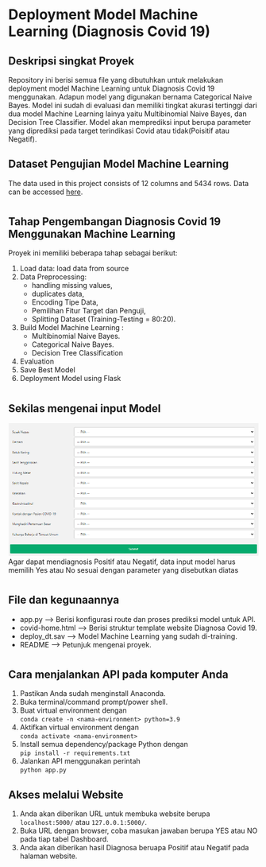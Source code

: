 # Deployment Model Machine Learning (Diagnosis Covid 19)

## Deskripsi singkat Proyek

Repository ini berisi semua file yang dibutuhkan untuk melakukan deployment model Machine Learning untuk Diagnosis Covid 19 menggunakan. Adapun model yang digunakan bernama Categorical Naive Bayes. Model ini sudah di evaluasi dan memiliki tingkat akurasi tertinggi dari dua model Machine Learning lainya yaitu Multibinomial Naive Bayes, dan Decision Tree Classifier. Model akan memprediksi input berupa parameter yang diprediksi pada target terindikasi Covid atau tidak(Poisitif atau Negatif).

## Dataset Pengujian Model Machine Learning

The data used in this project consists of 12 columns and 5434 rows. Data can be accessed [here](https://drive.google.com/file/d/1MY5eRj6iIKeWFMqseGaCyQ7HXmksZWIH/view?usp=sharing).

#

## Tahap Pengembangan Diagnosis Covid 19 Menggunakan Machine Learning

Proyek ini memiliki beberapa tahap sebagai berikut:  
1. Load data:  load data from source
2. Data Preprocessing: 
    * handling missing values, 
    * duplicates data, 
    * Encoding Tipe Data, 
    * Pemilihan Fitur Target dan Penguji,
    * Splitting Dataset (Training-Testing = 80:20).
3. Build Model Machine Learning : 
    * Multibinomial Naive Bayes.
    * Categorical Naive Bayes.
    * Decision Tree Classification
4. Evaluation
5. Save Best Model
6. Deployment Model using Flask

#

## Sekilas mengenai input Model

![alt text](/Diagnosis%20of%20Covid%2019/Tabel%20Input.png)
Agar dapat mendiagnosis Positif atau Negatif, data input model harus memilih Yes atau No sesuai dengan parameter yang disebutkan diatas   

#

## File dan kegunaannya

-   app.py --> Berisi konfigurasi route dan proses prediksi model untuk API.
-   covid-home.html --> Berisi struktur template website Diagnosa Covid 19.
-   deploy_dt.sav --> Model Machine Learning yang sudah di-training.
-   README --> Petunjuk mengenai proyek.


#

## Cara menjalankan API pada komputer Anda

1. Pastikan Anda sudah menginstall Anaconda.
1. Buka terminal/command prompt/power shell.
1. Buat virtual environment dengan\
   `conda create -n <nama-environment> python=3.9`
1. Aktifkan virtual environment dengan\
   `conda activate <nama-environment>`
1. Install semua dependency/package Python dengan\
   `pip install -r requirements.txt`
1. Jalankan API menggunakan perintah\
   `python app.py`

## Akses melalui Website

1. Anda akan diberikan URL untuk membuka website berupa `localhost:5000/` atau `127.0.0.1:5000/`.
1. Buka URL dengan browser, coba masukan jawaban berupa YES atau NO pada tiap tabel Dashboard.
1. Anda akan diberikan hasil Diagnosa beruapa Positif atau Negatif pada halaman website.
